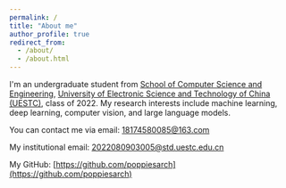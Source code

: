 ```yaml
---
permalink: /
title: "About me"
author_profile: true
redirect_from: 
  - /about/
  - /about.html
---
```


I'm an undergraduate student from [School of Computer Science and Engineering](https://www.uestc.edu.cn/), [University of Electronic Science and Technology of China (UESTC)](https://www.uestc.edu.cn/), class of 2022. My research interests include machine learning, deep learning, computer vision, and large language models.

You can contact me via email: [18174580085@163.com](mailto:18174580085@163.com)

My institutional email: [2022080903005@std.uestc.edu.cn](mailto:2022080903005@std.uestc.edu.cn)

My GitHub: [https://github.com/poppiesarch](https://github.com/poppiesarch)

